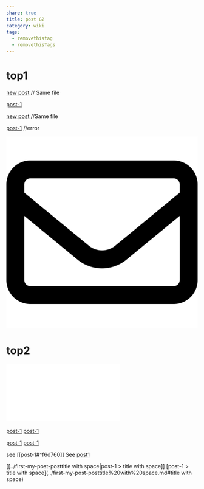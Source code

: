 ```yaml
---
share: true
title: post G2
category: wiki
tags:
  - removethistag
  - removethisTags
---
```




# top1
[new post](post-G2.md) // Same file

[post-1](../first-my-post-post.md)

[new post](post-G2.md) //Same file

[post-1]([post-1](../first-my-post-post).md) //error

![pic200](../../../assets/image/pic-1.svg)

# top2

![post-1](../first-my-post-post.md#soft1)



[post-1]([post-1](../first-my-post-post#)soft1.md#soft1)
[post-1](../first-my-post-post.md#soft2)

[post-1]([post-1]([post-1](../first-my-post-post#)#soft1)soft1.md#soft1)
[post-1]([post-1](../first-my-post-post#)soft2.md#soft2)

see [[post-1#^f6d760]]
See [post1](post-1#^f6d760)

[[../first-my-post-posttitle with space|post-1 > title with space]]
[post-1 > title with space](../first-my-post-posttitle%20with%20space.md#title with space)